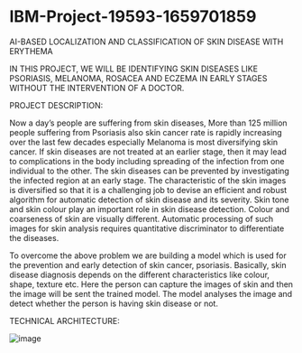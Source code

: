 # IBM-Project-19593-1659701859
AI-BASED LOCALIZATION AND CLASSIFICATION OF SKIN DISEASE WITH ERYTHEMA

IN THIS PROJECT, WE WILL BE IDENTIFYING SKIN DISEASES LIKE PSORIASIS, MELANOMA, ROSACEA AND ECZEMA IN EARLY STAGES WITHOUT THE INTERVENTION OF A DOCTOR.

PROJECT DESCRIPTION:

Now a day’s people are suffering from skin diseases, More than 125 million people suffering from Psoriasis also skin cancer rate is rapidly increasing over the last few decades especially Melanoma is most diversifying skin cancer. If skin diseases are not treated at an earlier stage, then it may lead to complications in the body including spreading of the infection from one individual to the other. The skin diseases can be prevented by investigating the infected region at an early stage. The characteristic of the skin images is diversified so that it is a challenging job to devise an efficient and robust algorithm for automatic detection of skin disease and its severity. Skin tone and skin colour play an important role in skin disease detection. Colour and coarseness of skin are visually different. Automatic processing of such images for skin analysis requires quantitative discriminator to differentiate the diseases.

 To overcome the above problem we are building a model which is used for the prevention and early detection of skin cancer, psoriasis. Basically, skin disease diagnosis depends on the different characteristics like colour, shape, texture etc. Here the person can capture the images of skin and then the image will be sent the trained model. The model analyses the image and detect whether the person is having skin disease or not.
 
 TECHNICAL ARCHITECTURE:
 
 ![image](https://user-images.githubusercontent.com/113629912/201477901-377e8f8d-5937-4084-9ae4-8a601c0e0dfc.png)
